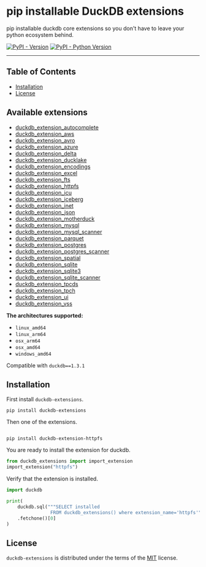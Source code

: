 # pip installable DuckDB extensions
pip installable duckdb core extensions so you don't have to leave your python ecosystem behind.

[![PyPI - Version](https://img.shields.io/pypi/v/duckdb-extensions.svg)](https://pypi.org/project/duckdb-extensions)
[![PyPI - Python Version](https://img.shields.io/pypi/pyversions/duckdb-extensions.svg)](https://pypi.org/project/duckdb-extensions)

-----

## Table of Contents

- [Installation](#installation)
- [License](#license)

## Available extensions
- [duckdb_extension_autocomplete](extensions/duckdb_extension_autocomplete)
- [duckdb_extension_aws](extensions/duckdb_extension_aws)
- [duckdb_extension_avro](extensions/duckdb_extension_avro)
- [duckdb_extension_azure](extensions/duckdb_extension_azure)
- [duckdb_extension_delta](extensions/duckdb_extension_delta)
- [duckdb_extension_ducklake](extensions/duckdb_extension_ducklake)
- [duckdb_extension_encodings](extensions/duckdb_extension_encodings)
- [duckdb_extension_excel](extensions/duckdb_extension_excel)
- [duckdb_extension_fts](extensions/duckdb_extension_fts)
- [duckdb_extension_httpfs](extensions/duckdb_extension_httpfs)
- [duckdb_extension_icu](extensions/duckdb_extension_icu)
- [duckdb_extension_iceberg](extensions/duckdb_extension_iceberg)
- [duckdb_extension_inet](extensions/duckdb_extension_inet)
- [duckdb_extension_json](extensions/duckdb_extension_json)
- [duckdb_extension_motherduck](extensions/duckdb_extension_motherduck)
- [duckdb_extension_mysql](extensions/duckdb_extension_mysql)
- [duckdb_extension_mysql_scanner](extensions/duckdb_extension_mysql_scanner)
- [duckdb_extension_parquet](extensions/duckdb_extension_parquet)
- [duckdb_extension_postgres](extensions/duckdb_extension_postgres)
- [duckdb_extension_postgres_scanner](extensions/duckdb_extension_postgres_scanner)
- [duckdb_extension_spatial](extensions/duckdb_extension_spatial)
- [duckdb_extension_sqlite](extensions/duckdb_extension_sqlite)
- [duckdb_extension_sqlite3](extensions/duckdb_extension_sqlite3)
- [duckdb_extension_sqlite_scanner](extensions/duckdb_extension_sqlite_scanner)
- [duckdb_extension_tpcds](extensions/duckdb_extension_tpcds)
- [duckdb_extension_tpch](extensions/duckdb_extension_tpch)
- [duckdb_extension_ui](extensions/duckdb_extension_ui)
- [duckdb_extension_vss](extensions/duckdb_extension_vss)

**The architectures supported:**
- `linux_amd64`
- `linux_arm64`
- `osx_arm64`
- `osx_amd64`
- `windows_amd64`

Compatible with `duckdb==1.3.1`

## Installation
First install `duckdb-extensions`.
```console
pip install duckdb-extensions
```
Then one of the extensions.
```console

pip install duckdb-extension-httpfs
```
You are ready to install the extension for duckdb.
```python
from duckdb_extensions import import_extension
import_extension("httpfs")
```

Verify that the extension is installed.
```python
import duckdb

print(
    duckdb.sql("""SELECT installed
                FROM duckdb_extensions() where extension_name='httpfs'""")
    .fetchone()[0]
)
```

## License

`duckdb-extensions` is distributed under the terms of the [MIT](https://spdx.org/licenses/MIT.html) license.
